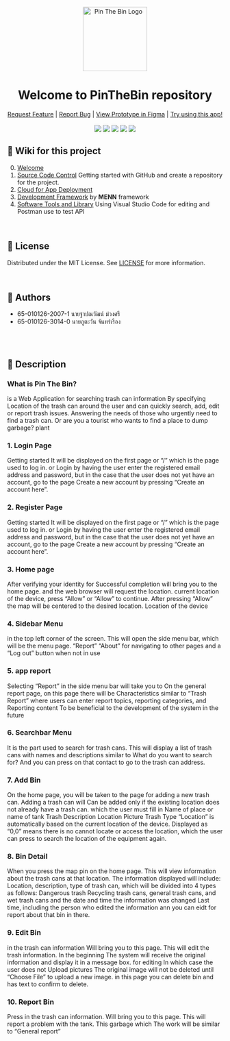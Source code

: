 <p align="center">
  <img src="https://github.com/ATOMIC09/PinTheBin/assets/66838025/609dc6ea-c31b-4ba3-b267-9d64933a46df" alt="Pin The Bin Logo" width="150" height="150">
  <h1 align="center">Welcome to PinTheBin repository</h3>
</p>

<p align="center">
  <a href="https://github.com/I2eNamE/PinTheBin/issues">Request Feature</a>
  |
  <a href="https://github.com/I2eNamE/PinTheBin/issues">Report Bug</a>
  |
  <a href="https://www.figma.com/file/f2s3216X8QMufOLoHEMDZT/PinTheBinFrontendV1?type=design&node-id=0%3A1&mode=design&t=7SBPC1QQjXNYJGVF-1&authuser=0">View Prototype in Figma</a>
  |
  <a href="https://pinthebin.vercel.app/">Try using this app!</a>
  <br/>
  <br/>
  <img src="https://img.shields.io/github/contributors/I2eNamE/PinTheBin?color=dark-green">
  <img src="https://img.shields.io/github/forks/I2eNamE/PinTheBin?style=social">
  <img src="https://img.shields.io/github/stars/I2eNamE/PinTheBin?style=social">
  <img src="https://img.shields.io/github/issues/I2eNamE/PinTheBin">
  <img src="https://img.shields.io/github/license/I2eNamE/PinTheBin">
  <br/>

## 📃 Wiki for this project
0. [Welcome](https://github.com/I2eNamE/pinTheBin/wiki/00-%E2%80%90-Welcome)
1. [Source Code Control](https://github.com/I2eNamE/pinTheBin/wiki/01-%E2%80%90-Source-Code-Control) Getting started with GitHub and create a repository for the project.
2. [Cloud for App Deployment](https://github.com/I2eNamE/pinTheBin/wiki/02-%E2%80%90-Cloud-for-App-Deployment)
3. [Development Framework](https://github.com/I2eNamE/pinTheBin/wiki/03-%E2%80%90-Development-Framework) by **MENN** framework
4. [Software Tools and Library](https://github.com/I2eNamE/pinTheBin/wiki/04-%E2%80%90-Software-Tools-and-Library)
Using Visual Studio Code for editing and Postman use to test API

<br/>

## 🔨 License
Distributed under the MIT License. See [LICENSE](https://github.com/I2eNamE/PinTheBin/blob/main/LICENSE) for more information.

<br/>

## 📝 Authors
* 65-010126-2007-1 นายฐาปณวัฒน์ ม่วงศรี
* 65-010126-3014-0 นายภูตะวัน จันทร์เรือง

<br/>
<br/>



## 📝 Description
### What is Pin The Bin?
is a Web Application for searching trash can information By specifying Location of the trash can
around the user and can quickly search, add, edit or report trash issues.
Answering the needs of those who urgently need to find a trash can. Or are you a tourist who wants to find a place to dump garbage?
plant

### 1. Login Page
Getting started It will be displayed on the first page or “/” which is the page used to log in.
or Login by having the user enter the registered email address and password, but in the case that the user does not yet have an account, go to the page
Create a new account by pressing “Create an account here”.
### 2. Register Page
Getting started It will be displayed on the first page or “/” which is the page used to log in.
or Login by having the user enter the registered email address and password, but in the case that the user does not yet have an account, go to the page
Create a new account by pressing “Create an account here”.
### 3. Home page
After verifying your identity for Successful completion will bring you to the home page. and the web browser will request the location.
current location of the device, press “Allow” or “Allow” to continue.
After pressing “Allow” the map will be centered to the desired location. Location of the device
### 4. Sidebar Menu
in the top left corner of the screen. This will open the side menu bar, which will be the menu page.
“Report” “About” for navigating to other pages and a “Log out” button when not in use
### 5. app report
Selecting “Report” in the side menu bar will take you to On the general report page, on this page there will be
Characteristics similar to “Trash Report” where users can enter report topics, reporting categories, and
Reporting content To be beneficial to the development of the system in the future
### 6. Searchbar Menu
It is the part used to search for trash cans. This will display a list of trash cans with names and descriptions similar to
What do you want to search for? And you can press on that contact to go to the trash can address.
### 7. Add Bin
On the home page, you will be taken to the page for adding a new trash can. Adding a trash can will
Can be added only if the existing location does not already have a trash can. which the user must fill in Name of place or name of tank
Trash Description Location Picture Trash Type
“Location” is automatically based on the current location of the device.
Displayed as “0,0” means there is no cannot locate or access the location, which the user can press to search
the location of the equipment again.
### 8. Bin Detail
When you press the map pin on the home page. This will view information about the trash cans at that location.
The information displayed will include: Location, description, type of trash can, which will be divided into 4 types as follows:
Dangerous trash Recycling trash cans, general trash cans, and wet trash cans and the date and time the information was changed
Last time, including the person who edited the information ann you can eidt for report about that bin in there.
### 9. Edit Bin
in the trash can information Will bring you to this page. This will edit the trash information.
In the beginning The system will receive the original information and display it in a message box. for editing In which case the user does not
Upload pictures The original image will not be deleted until “Choose File” to upload a new image. in this page you can delete bin and has text to confirm to delete.
### 10. Report Bin
Press in the trash can information. Will bring you to this page. This will report a problem with the tank.
This garbage which The work will be similar to “General report”

